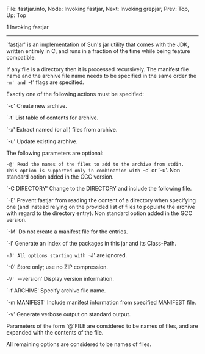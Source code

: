 File: fastjar.info,  Node: Invoking fastjar,  Next: Invoking grepjar,  Prev: Top,  Up: Top

1 Invoking fastjar
******************

`fastjar' is an implementation of Sun's jar utility that comes with the
JDK, written entirely in C, and runs in a fraction of the time while
being feature compatible.

   If any file is a directory then it is processed recursively.  The
manifest file name and the archive file name needs to be specified in
the same order the `-m' and `-f' flags are specified.

   Exactly one of the following actions must be specified:

`-c'
     Create new archive.

`-t'
     List table of contents for archive.

`-x'
     Extract named (or all) files from archive.

`-u'
     Update existing archive.


   The following parameters are optional:

`-@'
     Read the names of the files to add to the archive from stdin.  This
     option is supported only in combination with `-c' or `-u'.  Non
     standard option added in the GCC version.

`-C DIRECTORY'
     Change to the DIRECTORY and include the following file.

`-E'
     Prevent fastjar from reading the content of a directory when
     specifying one (and instead relying on the provided list of files
     to populate the archive with regard to the directory entry). Non
     standard option added in the GCC version.

`-M'
     Do not create a manifest file for the entries.

`-i'
     Generate an index of the packages in this jar and its Class-Path.

`-J'
     All options starting with `-J' are ignored.

`-0'
     Store only; use no ZIP compression.

`-V'
`--version'
     Display version information.

`-f ARCHIVE'
     Specify archive file name.

`-m MANIFEST'
     Include manifest information from specified MANIFEST file.

`-v'
     Generate verbose output on standard output.


   Parameters of the form `@'FILE are considered to be names of files,
and are expanded with the contents of the file.

   All remaining options are considered to be names of files.

